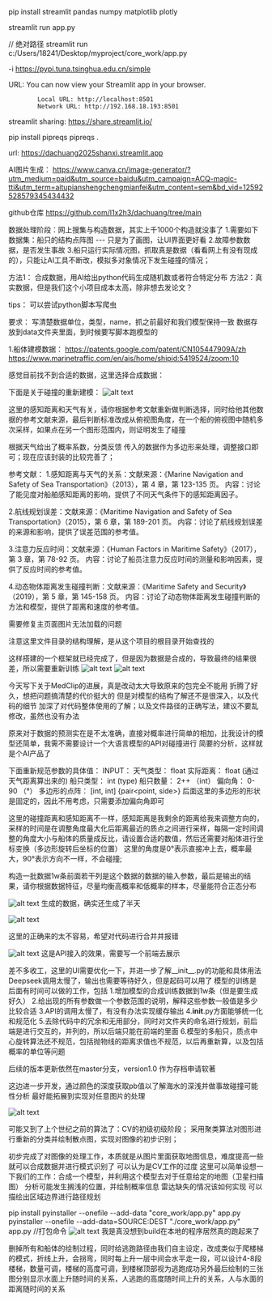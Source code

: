 pip install streamlit pandas numpy matplotlib plotly

streamlit run app.py

// 绝对路径
streamlit run c:/Users/18241/Desktop/myproject/core_work/app.py

-i https://pypi.tuna.tsinghua.edu.cn/simple

URL:
            You can now view your Streamlit app in your browser.

            Local URL: http://localhost:8501
            Network URL: http://192.168.18.193:8501

streamlit sharing: 
    https://share.streamlit.io/

pip install pipreqs
pipreqs .

url: 
    https://dachuang2025shanxi.streamlit.app

AI图片生成：
    https://www.canva.cn/image-generator/?utm_medium=paid&utm_source=baidu&utm_campaign=ACQ-magic-tti&utm_term=aitupianshengchengmianfei&utm_content=sem&bd_vid=12592528579345434432

github仓库
    https://github.com/l1x2h3/dachuang/tree/main


数据处理阶段：网上搜集与构造数据，其实上千1000个构造就没事了
1.需要如下数据集：船只的结构点阵图 --- 只是为了画图，让UI界面更好看
2.故障参数数据，是否发生事故
3.船只运行实际情况图，抓取真是数据（看看网上有没有现成的），只能让AI工具不断改，模拟多对象情况下发生碰撞的情况；


方法1： 合成数据，用AI给出python代码生成随机数或者符合特定分布
方法2：真实数据，但是我们这个小项目成本太高，除非想去发论文？

tips： 可以尝试python脚本写爬虫

要求： 写清楚数据单位，类型，name，抓之前最好和我们模型保持一致
数据存放到data文件夹里面，到时候要写脚本跑模型的


1.船体建模数据：
https://patents.google.com/patent/CN105447909A/zh
https://www.marinetraffic.com/en/ais/home/shipid:5419524/zoom:10

感觉目前找不到合适的数据，这里选择合成数据：


下面是关于碰撞的重新建模：
![alt text](image.png)

这里的感知距离和天气有关，请你根据参考文献重新做判断选择，同时给他其他数据的参考文献来源，最后判断标准改成从俯视图角度，在一个船的俯视图中随机多次采样，如果点在另一个图形范围内，则证明发生了碰撞

根据天气给出了概率系数，分类反馈
传入的数据作为多边形来处理，调整接口即可；现在应该封装的比较完善了；




参考文献：
1.感知距离与天气的关系：文献来源：《Marine Navigation and Safety of Sea Transportation》（2013），第 4 章，第 123-135 页。
内容：讨论了能见度对船舶感知距离的影响，提供了不同天气条件下的感知距离因子。

2.航线规划误差：文献来源：《Maritime Navigation and Safety of Sea Transportation》（2015），第 6 章，第 189-201 页。
内容：讨论了航线规划误差的来源和影响，提供了误差范围的参考值。

3.注意力反应时间：文献来源：《Human Factors in Maritime Safety》（2017），第 3 章，第 78-92 页。
内容：讨论了船员注意力反应时间的测量和影响因素，提供了反应时间的参考值。

4.动态物体距离发生碰撞判断：文献来源：《Maritime Safety and Security》（2019），第 5 章，第 145-158 页。
内容：讨论了动态物体距离发生碰撞判断的方法和模型，提供了距离和速度的参考值。


需要修复主页面图片无法加载的问题

注意这里文件目录的结构理解，是从这个项目的根目录开始查找的

这样搭建的一个框架就已经完成了，但是因为数据是合成的，导致最终的结果很差，所以需要重新训练
![alt text](image-1.png)
![alt text](image-2.png)

今天写下关于MedClip的进展，真是改动太大导致原来的包完全不能用 折腾了好久，想把问题搞清楚的代价挺大的
但是对模型的结构了解还不是很深入，以及代码的细节
加深了对代码整体使用的了解；以及文件路径的正确写法，建议不要乱修改，虽然也没有办法


原来对于数据的预测实在是不太准确，直接对概率进行简单的相加，比我设计的模型还简单，我需不需要设计一个大语言模型的API对碰撞进行
简要的分析，这样就是个AI产品了

下面重新规范参数的具体值：
INPUT：
天气类型： float
实际距离： float  (通过天气距离算出来的)
船只类型： int (type) 
船只数量： 2++ （int）
偏向角： 0-90 （°）
多边形的点阵： [int, int] {pair<point, side>}
后面这里的多边形的形状是固定的，因此不用考虑，只需要添加偏向角即可

这里的碰撞距离和感知距离不一样，感知距离是我剩余的距离给我来调整方向的，采样的时间是在调整角度最大化后距离最近的质点之间进行采样，每隔一定时间调整的角度大小与船体的质量成反比，请设置合适的数值，然后还需要对船体进行坐标变换（多边形旋转后坐标的位置）
这里的角度是0°表示直接冲上去，概率最大，90°表示方向不一样，不会碰撞;

构造一批数据1w条前面若干列是这个数据的数据的输入参数，最后是输出的结果，请你根据数据特征，尽量均衡高概率和低概率的样本，尽量能符合正态分布


![alt text](image-3.png)
生成的数据，确实还生成了半天

![alt text](image-4.png)

这里的正确来的太不容易，希望对代码进行合并并报错

![alt text](image-10.png)
这是API接入的效果，需要写一个前端去展示


差不多收工，这里的UI需要优化一下，并进一步了解__init__.py的功能和具体用法
Deepseek调用太慢了，输出也需要等待好久，但是起码可以用了
模型的训练是后面有时间可以做的工作，包括
1.增加模型的合成训练数据到1w条（但是要生成好久）
2.给出现的所有参数做一个参数范围的说明，解释这些参数一般值是多少比较合适
3.API的调用太慢了，有没有办法实现缓存输出
4.__init__.py方面能够统一化和规范化
5.去除代码中的冗余和无用部分，同时对文件夹的命名进行规划，前后端是进行交互的，并列的，所以后端只能在前端的里面
6.模型的多船只，质点中心旋转算法还不规范，包括抛物线的距离求值也不规范，以后再重新算，以及包括概率的单位等问题


后续的版本更新依然在master分支，version1.0  作为存档申请软著

这边进一步开发，通过颜色的深度获取pb值以了解海水的深浅并做事故碰撞可能性分析
最好能拓展到实现对任意图片的处理

![alt text](image-12.png)

可能又到了上个世纪之前的算法了：CV的初级初级阶段；
采用聚类算法对图形进行重新的分类并绘制散点图，实现对图像的初步识别；

初步完成了对图像的处理工作，本质就是从图片里面获取地图信息，难度提高一些就可以合成数据并进行模式识别了
可以认为是CV工作的过度
这里可以简单设想一下我们的工作：合成一个模型，并利用这个模型去对于任意给定的地图（卫星扫描图）
分析可能发生搁浅的位置，并绘制概率信息
雷达缺失的情况该如何实现
可以描绘出区域边界进行路径规划

pip install pyinstaller --onefile --add-data "core_work/app.py" app.py
pyinstaller --onefile --add-data=SOURCE:DEST "./core_work/app.py" app.py
//打包命令
![alt text](image-13.png)
我是真没想到build在本地的程序居然真的跑起来了

删掉所有和船体的绘制过程，同时给逃跑路径由我们自主设定，改成类似于爬楼梯的模式，折线上升，会拐弯，同时每上升一层中间会水平走一段，可以设计4-8段楼梯，数量可调，楼梯的高度可调，到楼梯顶部视为逃跑成功另外最后绘制的三张图分别显示水面上升随时间的关系，人逃跑的高度随时间上升的关系，人与水面的距离随时间的关系
